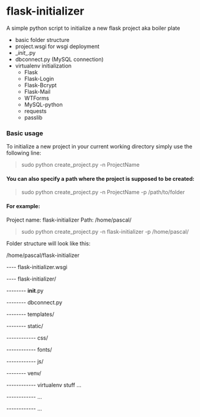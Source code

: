# flask-initializer
A simple python script to initialize a new flask project aka boiler plate
* basic folder structure
* project.wsgi for wsgi deployment
* \__init__.py
* dbconnect.py (MySQL connection)
* virtualenv initialization
  * Flask
  * Flask-Login
  * Flask-Bcrypt
  * Flask-Mail
  * WTForms
  * MySQL-python
  * requests
  * passlib

### Basic usage
To initialize a new project in your current working directory simply use the following line:

> sudo python create_project.py -n ProjectName

#### You can also specify a path where the project is supposed to be created:

> sudo python create_project.py -n ProjectName -p /path/to/folder


#### For example:
Project name: flask-initializer
Path: /home/pascal/

> sudo python create_project.py -n flask-initializer -p /home/pascal/

Folder structure will look like this:

/home/pascal/flask-initializer

---- flask-initializer.wsgi

---- flask-initializer/

-------- __init__.py

-------- dbconnect.py

-------- templates/

-------- static/

------------ css/

------------ fonts/

------------ js/

-------- venv/

------------ virtualenv stuff ...

------------ ...

------------ ...
